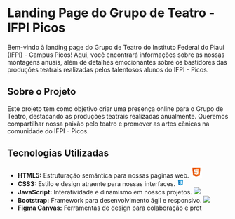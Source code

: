 # Landing Page do Grupo de Teatro - IFPI Picos




Bem-vindo à landing page do Grupo de Teatro do Instituto Federal do Piauí (IFPI) - Campus Picos! Aqui, você encontrará informações sobre as nossas montagens anuais, além de detalhes emocionantes sobre os bastidores das produções teatrais realizadas pelos talentosos alunos do IFPI - Picos.


## Sobre o Projeto

Este projeto tem como objetivo criar uma presença online para o Grupo de Teatro, destacando as produções teatrais realizadas anualmente. Queremos compartilhar nossa paixão pelo teatro e promover as artes cênicas na comunidade do IFPI - Picos.




## Tecnologias Utilizadas

- **HTML5:** Estruturação semântica para nossas páginas web. <img src="./icone/html.png" width="26"/>
- **CSS3:** Estilo e design atraente para nossas interfaces. <img src="./icone/icons8-css3-96.png" width="16"/>
- **JavaScript:** Interatividade e dinamismo em nossos projetos. <img src="link_para_icone_js" width="16"/>
- **Bootstrap:** Framework para desenvolvimento ágil e responsivo. <img src="link_para_icone_bootstrap" width="16"/>
- **Figma Canvas:** Ferramentas de design para colaboração e prot

